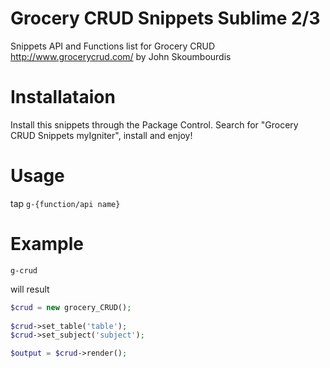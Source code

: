 # Grocery CRUD Snippets Sublime 2/3
Snippets API and Functions list for Grocery CRUD http://www.grocerycrud.com/ by John Skoumbourdis

# Installataion
Install this snippets through the Package Control. Search for "Grocery CRUD Snippets myIgniter", install and enjoy!

# Usage
tap ```g-{function/api name}```

# Example
```
g-crud
```
will result
```PHP
$crud = new grocery_CRUD();
    
$crud->set_table('table');
$crud->set_subject('subject');

$output = $crud->render();
```
